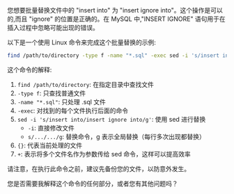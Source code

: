 您想要批量替换文件中的 "insert into" 为 "insert ignore into"。这个操作是可以的,而且 "ignore" 的位置是正确的。在 MySQL 中,"INSERT IGNORE" 语句用于在插入过程中忽略可能出现的错误。

以下是一个使用 Linux 命令来完成这个批量替换的示例:

```bash
find /path/to/directory -type f -name "*.sql" -exec sed -i 's/insert into/insert ignore into/g' {} +
```

这个命令的解释:

1. `find /path/to/directory`: 在指定目录中查找文件
2. `-type f`: 只查找普通文件
3. `-name "*.sql"`: 只处理 .sql 文件
4. `-exec`: 对找到的每个文件执行后面的命令
5. `sed -i 's/insert into/insert ignore into/g'`: 使用 sed 进行替换
   - `-i`: 直接修改文件
   - `s/.../.../g`: 替换命令，g 表示全局替换（每行多次出现都替换）
6. `{}`: 代表当前处理的文件
7. `+`: 表示将多个文件名作为参数传给 sed 命令，这样可以提高效率

请注意，在执行此命令之前，建议先备份您的文件，以防意外发生。

您是否需要我解释这个命令的任何部分，或者您有其他问题吗？
